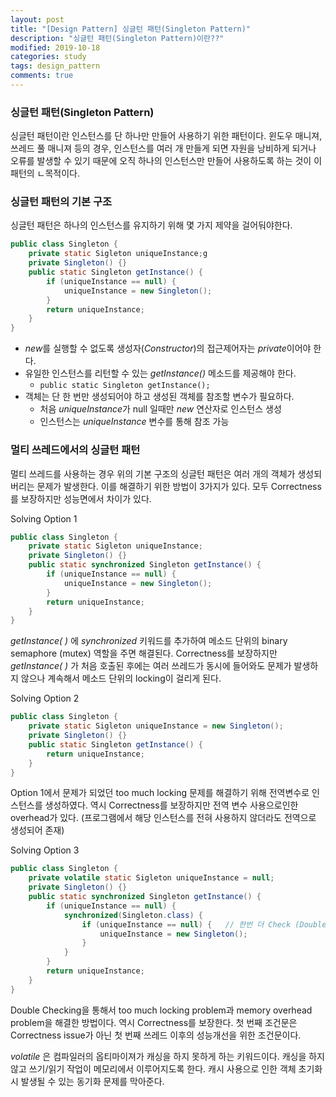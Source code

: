```yaml
---
layout: post
title: "[Design Pattern] 싱글턴 패턴(Singleton Pattern)"
description: "싱글턴 패턴(Singleton Pattern)이란??"
modified: 2019-10-18
categories: study
tags: design_pattern
comments: true
---
```


### 싱글턴 패턴(Singleton Pattern)
싱글턴 패턴이란 인스턴스를 단 하나만 만들어 사용하기 위한 패턴이다. 윈도우 매니져, 쓰레드 풀 매니져 등의 경우, 인스턴스를 여러 개 만들게 되면 자원을 낭비하게 되거나 오류를 발생할 수 있기 때문에 오직 하나의 인스턴스만 만들어 사용하도록 하는 것이 이 패턴의 ㄴ목적이다. 

### 싱글턴 패턴의 기본 구조
싱글턴 패턴은 하나의 인스턴스를 유지하기 위해 몇 가지 제약을 걸어둬야한다.
```java
public class Singleton {
	private static Sigleton uniqueInstance;g
	private Singleton() {}
	public static Singleton getInstance() {
		if (uniqueInstance == null) {
			uniqueInstance = new Singleton();
		}
		return uniqueInstance;
	} 
}
```
- *new*를 실행할 수 없도록 생성자(*Constructor*)의 접근제어자는 *private*이어야 한다.
- 유일한 인스턴스를 리턴할 수 있는 *getInstance()* 메소드를 제공해야 한다.
	- ``public static Singleton getInstance();``
- 객체는 단 한 번만 생성되어야 하고 생성된 객체를 참조할 변수가 필요하다.
	- 처음 *uniqueInstance*가 null 일때만 *new* 연산자로 인스턴스 생성
	- 인스턴스는 *uniqueInstance* 변수를 통해 참조 가능


### 멀티 쓰레드에서의 싱글턴 패턴
멀티 쓰레드를 사용하는 경우 위의 기본 구조의 싱글턴 패턴은 여러 개의 객체가 생성되버리는 문제가 발생한다. 이를 해결하기 위한 방법이 3가지가 있다. 모두 Correctness를 보장하지만 성능면에서 차이가 있다.

Solving Option 1
```java
public class Singleton {
	private static Sigleton uniqueInstance;
	private Singleton() {}
	public static synchronized Singleton getInstance() {
		if (uniqueInstance == null) {
			uniqueInstance = new Singleton();
		}
		return uniqueInstance;
	} 
}
``` 
*getInstance( )* 에 *synchronized* 키워드를 추가하여  메소드 단위의 binary semaphore (mutex) 역할을 주면 해결된다. Correctness를 보장하지만 *getInstance( )* 가 처음 호출된 후에는 여러 쓰레드가 동시에 들어와도 문제가 발생하지 않으나 계속해서 메소드 단위의 locking이 걸리게 된다.

Solving Option 2
```java
public class Singleton {
	private static Sigleton uniqueInstance = new Singleton();
	private Singleton() {}
	public static Singleton getInstance() {
		return uniqueInstance;
	} 
}
``` 
Option 1에서 문제가 되었던 too much locking 문제를 해결하기 위해 전역변수로 인스턴스를 생성하였다. 역시 Correctness를 보장하지만 전역 변수 사용으로인한 overhead가 있다.  (프로그램에서 해당 인스턴스를 전혀 사용하지 않더라도 전역으로 생성되어 존재)

Solving Option 3
```java
public class Singleton {
	private volatile static Sigleton uniqueInstance = null;
	private Singleton() {}
	public static synchronized Singleton getInstance() {
		if (uniqueInstance == null) {
			synchronized(Singleton.class) {
				if (uniqueInstance == null) {	// 한번 더 Check (Double Checking!)
					uniqueInstance = new Singleton();
				}
			}	
		}
		return uniqueInstance;
	} 
}
``` 
Double Checking을 통해서 too much locking problem과 memory overhead problem을  해결한 방법이다. 역시 Correctness를 보장한다. 첫 번째 조건문은 Correctness issue가 아닌 첫 번째 쓰레드 이후의 성능개선을 위한 조건문이다. 

*volatile* 은 컴파일러의 옵티마이져가 캐싱을 하지 못하게 하는 키워드이다. 캐싱을 하지 않고 쓰기/읽기 작업이 메모리에서 이루어지도록 한다. 캐시 사용으로 인한 객체 초기화시 발생될 수 있는 동기화 문제를 막아준다. 




